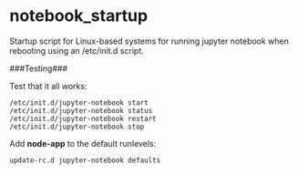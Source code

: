 # notebook_startup
Startup script for Linux-based systems for running jupyter notebook when rebooting using an /etc/init.d script.

###Testing###

Test that it all works:

    /etc/init.d/jupyter-notebook start
    /etc/init.d/jupyter-notebook status
    /etc/init.d/jupyter-notebook restart
    /etc/init.d/jupyter-notebook stop

Add **node-app** to the default runlevels:

    update-rc.d jupyter-notebook defaults
